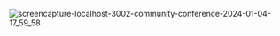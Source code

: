 ![screencapture-localhost-3002-community-conference-2024-01-04-17_59_58](https://github.com/KomalR2003/React-clone/assets/138985585/a68f9b79-12ed-49d0-ad19-5442a2fabbaa)
